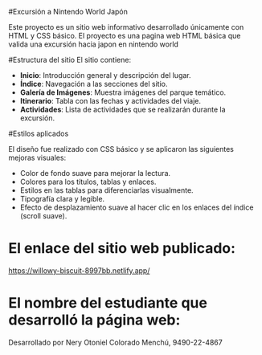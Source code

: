 #Excursión a Nintendo World Japón

Este proyecto es un sitio web informativo desarrollado únicamente con HTML y CSS básico. El proyecto es una pagina web HTML básica que valida una excursión hacia japon en nintendo world


#Estructura del sitio
El sitio contiene:

- **Inicio**: Introducción general y descripción del lugar.
- **Índice**: Navegación a las secciones del sitio.
- **Galería de Imágenes**: Muestra imágenes del parque temático.
- **Itinerario**: Tabla con las fechas y actividades del viaje.
- **Actividades**: Lista de actividades que se realizarán durante la excursión.

#Estilos aplicados

El diseño fue realizado con CSS básico y se aplicaron las siguientes mejoras visuales:

- Color de fondo suave para mejorar la lectura.
- Colores para los títulos, tablas y enlaces.
- Estilos en las tablas para diferenciarlas visualmente.
- Tipografía clara y legible.
- Efecto de desplazamiento suave al hacer clic en los enlaces del índice (scroll suave).

  
# El enlace del sitio web publicado:
https://willowy-biscuit-8997bb.netlify.app/

# El nombre del estudiante que desarrolló la página web: 
   Desarrollado por Nery Otoniel Colorado Menchú, 9490-22-4867 
